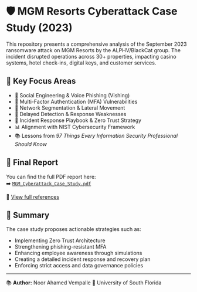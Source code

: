 # 🛡️ MGM Resorts Cyberattack Case Study (2023)

This repository presents a comprehensive analysis of the September 2023 ransomware attack on MGM Resorts by the ALPHV/BlackCat group. The incident disrupted operations across 30+ properties, impacting casino systems, hotel check-ins, digital keys, and customer services.

## 📌 Key Focus Areas

- 🎯 Social Engineering & Voice Phishing (Vishing)
- 🔐 Multi-Factor Authentication (MFA) Vulnerabilities
- 🧱 Network Segmentation & Lateral Movement
- 🛑 Delayed Detection & Response Weaknesses
- 🔁 Incident Response Playbook & Zero Trust Strategy
- 📊 Alignment with NIST Cybersecurity Framework
- 📚 Lessons from *97 Things Every Information Security Professional Should Know*

## 📄 Final Report

You can find the full PDF report here:  
➡️ [`MGM_Cyberattack_Case_Study.pdf`](report/MGM_Cyberattack_Case_Study.pdf)

📖 [View full references](./references.md)


## 🔎 Summary

The case study proposes actionable strategies such as:
- Implementing Zero Trust Architecture
- Strengthening phishing-resistant MFA
- Enhancing employee awareness through simulations
- Creating a detailed incident response and recovery plan
- Enforcing strict access and data governance policies

---

📚 **Author:** Noor Ahamed Vempalle 
🏫 University of South Florida  
